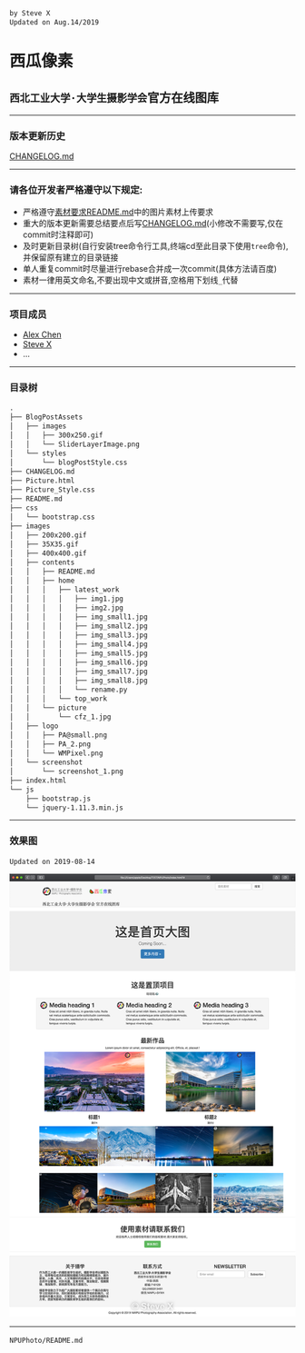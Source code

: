 ```
by Steve X
Updated on Aug.14/2019
```
# 西瓜像素
## `西北工业大学·大学生摄影学会`官方在线图库
---
### 版本更新历史
[CHANGELOG.md](CHANGELOG.md)

---
### 请各位开发者严格遵守以下规定:
- 严格遵守[素材要求README.md](images/contents/README.md)中的图片素材上传要求
- 重大的版本更新需要总结要点后写[CHANGELOG.md](CHANGELOG.md)(小修改不需要写,仅在commit时注释即可)
- 及时更新目录树(自行安装tree命令行工具,终端cd至此目录下使用`tree`命令),并保留原有建立的目录链接
- 单人重复commit时尽量进行rebase合并成一次commit(具体方法请百度)
- 素材一律用英文命名,不要出现中文或拼音,空格用下划线`_`代替

---
### 项目成员
- [Alex Chen](https://github.com/cfz1885)
- [Steve X](https://github.com/Steve-Xyh)
- ...

---
### 目录树
```
.
├── BlogPostAssets
│   ├── images
│   │   ├── 300x250.gif
│   │   └── SliderLayerImage.png
│   └── styles
│       └── blogPostStyle.css
├── CHANGELOG.md
├── Picture.html
├── Picture_Style.css
├── README.md
├── css
│   └── bootstrap.css
├── images
│   ├── 200x200.gif
│   ├── 35X35.gif
│   ├── 400x400.gif
│   ├── contents
│   │   ├── README.md
│   │   ├── home
│   │   │   ├── latest_work
│   │   │   │   ├── img1.jpg
│   │   │   │   ├── img2.jpg
│   │   │   │   ├── img_small1.jpg
│   │   │   │   ├── img_small2.jpg
│   │   │   │   ├── img_small3.jpg
│   │   │   │   ├── img_small4.jpg
│   │   │   │   ├── img_small5.jpg
│   │   │   │   ├── img_small6.jpg
│   │   │   │   ├── img_small7.jpg
│   │   │   │   ├── img_small8.jpg
│   │   │   │   └── rename.py
│   │   │   └── top_work
│   │   └── picture
│   │       └── cfz_1.jpg
│   ├── logo
│   │   ├── PA@small.png
│   │   ├── PA_2.png
│   │   └── WMPixel.png
│   └── screenshot
│       └── screenshot_1.png
├── index.html
└── js
    ├── bootstrap.js
    └── jquery-1.11.3.min.js
```

---
### 效果图
`Updated on 2019-08-14`

![](images/screenshot/screenshot_1.png)

---
`NPUPhoto/README.md`